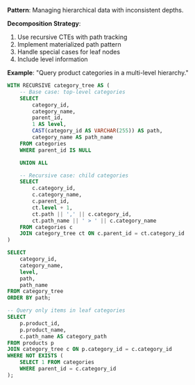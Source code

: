 **Pattern**: Managing hierarchical data with inconsistent depths.

**Decomposition Strategy**:

1. Use recursive CTEs with path tracking
2. Implement materialized path pattern
3. Handle special cases for leaf nodes
4. Include level information

**Example**: "Query product categories in a multi-level hierarchy."

```SQL
WITH RECURSIVE category_tree AS (
    -- Base case: top-level categories
    SELECT
        category_id,
        category_name,
        parent_id,
        1 AS level,
        CAST(category_id AS VARCHAR(255)) AS path,
        category_name AS path_name
    FROM categories
    WHERE parent_id IS NULL

    UNION ALL

    -- Recursive case: child categories
    SELECT
        c.category_id,
        c.category_name,
        c.parent_id,
        ct.level + 1,
        ct.path || ',' || c.category_id,
        ct.path_name || ' > ' || c.category_name
    FROM categories c
    JOIN category_tree ct ON c.parent_id = ct.category_id
)

SELECT
    category_id,
    category_name,
    level,
    path,
    path_name
FROM category_tree
ORDER BY path;

-- Query only items in leaf categories
SELECT
    p.product_id,
    p.product_name,
    c.path_name AS category_path
FROM products p
JOIN category_tree c ON p.category_id = c.category_id
WHERE NOT EXISTS (
    SELECT 1 FROM categories
    WHERE parent_id = c.category_id
);
```